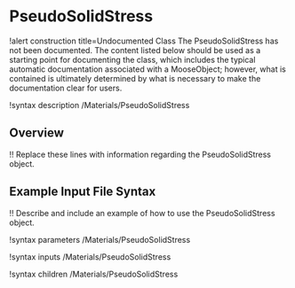 # PseudoSolidStress

!alert construction title=Undocumented Class
The PseudoSolidStress has not been documented. The content listed below should be used as a starting point for
documenting the class, which includes the typical automatic documentation associated with a
MooseObject; however, what is contained is ultimately determined by what is necessary to make the
documentation clear for users.

!syntax description /Materials/PseudoSolidStress

## Overview

!! Replace these lines with information regarding the PseudoSolidStress object.

## Example Input File Syntax

!! Describe and include an example of how to use the PseudoSolidStress object.

!syntax parameters /Materials/PseudoSolidStress

!syntax inputs /Materials/PseudoSolidStress

!syntax children /Materials/PseudoSolidStress
